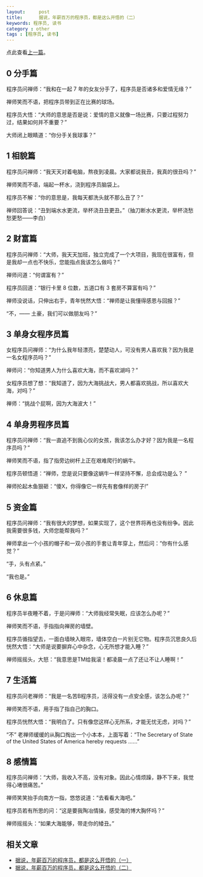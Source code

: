 ```yaml
---
layout:     post
title:      据说，年薪百万的程序员，都是这么开悟的（二）
keywords: 程序员, 读书
category : other
tags : [程序员, 读书]
---
```


点此查看[上一篇][1]。

## 0 分手篇

程序员问禅师：“我和在一起 7 年的女友分手了，程序员是否诸多和爱情无缘？”

禅师笑而不语，把程序员带到正在比赛的球场。

程序员大悟：“大师的意思是否是说：爱情的意义就像一场比赛，只要过程努力过，结果如何并不重要？”

大师闭上眼睛道：“你分手关我球事？”

## 1 相貌篇

程序员问禅师：“我天天对着电脑，熬夜到凌晨。大家都说我丑，我真的很丑吗？”

禅师笑而不语，端起一杯水，浇到程序员脑袋上。

程序员不解：“你的意思是，我每天都洗头就不那么丑了？”

禅师回答说：“丑到端水水更流，举杯浇丑丑更丑。”（抽刀断水水更流，举杯浇愁愁更愁——李白）

## 2 财富篇

程序员问禅师：“大师，我天天加班，独立完成了一个大项目，我现在很富有，但是我却一点也不快乐，您能指点我该怎么做吗？”

禅师问道：“何谓富有？”

程序员回道：“银行卡里 8 位数，五道口有 3 套房不算富有吗？”

禅师没说话，只伸出右手，青年恍然大悟：“禅师是让我懂得感恩与回报？”

“不，—— 土豪，我们可以做朋友吗？”

## 3 单身女程序员篇

女程序员问禅师：“为什么我年轻漂亮，楚楚动人，可没有男人喜欢我？因为我是一名女程序员吗？”

禅师问：“你知道男人为什么喜欢大海，而不喜欢湖吗？”

女程序员想了想：“我知道了，因为大海挑战大，男人都喜欢挑战，所以喜欢大海，对吗？”

禅师：“挑战个屁啊，因为大海波大！”

## 4 单身男程序员篇

程序员问禅师：“我一直追不到我心仪的女孩，我该怎么办才好？因为我是一名程序员吗？”

禅师笑而不语，指了指旁边树杆上正在艰难爬行的蜗牛。 

程序员顿悟道：“禅师，您是说只要像这蜗牛一样坚持不懈，总会成功是么？ ”

禅师抡起木鱼狠砸：“傻X，你得像它一样先有套像样的房子!”

## 5 资金篇

程序员问禅师：“我有很大的梦想，如果实现了，这个世界将再也没有纷争。因此我需要很多钱，大师您能帮我吗？”

禅师拿出一个小孩的帽子和一双小孩的手套让青年穿上，然后问：”你有什么感觉？”

“手，头有点紧。”

“我也是。”

## 6 休息篇

程序员半夜睡不着，于是问禅师：“大师我经常失眠，应该怎么办呢？”

禅师笑而不语，手指指向禅房的墙壁。

程序员循指望去，一面白墙映入眼帘，墙体空白一片别无它物。程序员沉思良久后恍然大悟：“大师是说要摒弃心中杂念，心无所想才能入睡？”

禅师摇摇头，大怒：“我意思是TM给我滚！都凌晨一点了还让不让人睡啊！”

## 7 生活篇

程序员问老禅师：“我是一名苦B程序员，活得没有一点安全感，该怎么办呢？”

禅师笑而不语，用手指了指自己的胸口。

程序员恍然大悟：“我明白了。只有像您这样心无所系，才能无忧无虑，对吗？”

“不” 老禅师缓缓的从胸口掏出一个小本本，上面写着：“The Secretary of State of the United States of America hereby requests ……”

## 8 感情篇

程序员问禅师：“大师，我收入不高，没有对象。因此心情烦躁，静不下来，我觉得心堵很痛苦。” 

禅师笑笑抬手向南方一指，悠悠说道：“去看看大海吧。”

程序员若有所思的问：“这是要我陶冶情操，感受海的博大胸怀吗？”

禅师摇摇头：“如果大海能够，带走你的矮丑。”

## 相关文章

- [据说，年薪百万的程序员，都是这么开悟的（一）][1]
- [据说，年薪百万的程序员，都是这么开悟的（二）][2]

[1]: https://justjavac.com/other/2013/12/18/nianxinbaiwan-de-chengxuyuan-doushi-zheme-kaiwude-1.html
[2]: https://justjavac.com/other/2013/12/18/nianxinbaiwan-de-chengxuyuan-doushi-zheme-kaiwude-2.html
